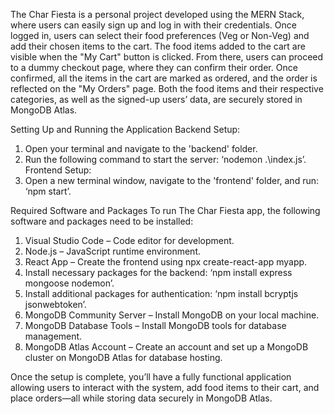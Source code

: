 The Char Fiesta is a personal project developed using the MERN Stack, where users can easily sign up and log in with their credentials. Once logged in, users can select their food preferences (Veg or Non-Veg) and add their chosen items to the cart.
The food items added to the cart are visible when the "My Cart" button is clicked. From there, users can proceed to a dummy checkout page, where they can confirm their order. Once confirmed, all the items in the cart are marked as ordered, and the order is reflected on the "My Orders" page.
Both the food items and their respective categories, as well as the signed-up users’ data, are securely stored in MongoDB Atlas.

Setting Up and Running the Application
Backend Setup:
1.	Open your terminal and navigate to the 'backend' folder.
2.	Run the following command to start the server: ‘nodemon .\index.js’.
Frontend Setup:
1.	Open a new terminal window, navigate to the 'frontend' folder, and run: ‘npm start’.

Required Software and Packages
To run The Char Fiesta app, the following software and packages need to be installed:
1.	Visual Studio Code – Code editor for development.
2.	Node.js – JavaScript runtime environment.
3.	React App – Create the frontend using npx create-react-app myapp.
4.	Install necessary packages for the backend: ‘npm install express mongoose nodemon’.
5.	Install additional packages for authentication: ‘npm install bcryptjs jsonwebtoken’.
6.	MongoDB Community Server – Install MongoDB on your local machine.
7.	MongoDB Database Tools – Install MongoDB tools for database management.
8.	MongoDB Atlas Account – Create an account and set up a MongoDB cluster on MongoDB Atlas for database hosting.

Once the setup is complete, you’ll have a fully functional application allowing users to interact with the system, add food items to their cart, and place orders—all while storing data securely in MongoDB Atlas.
